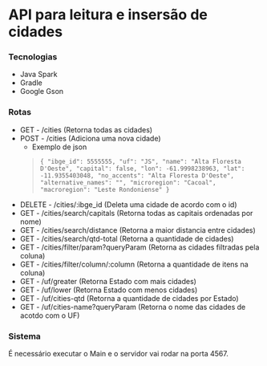 # API para leitura e insersão de cidades

### Tecnologias

 - Java Spark
 - Gradle
 - Google Gson

### Rotas

  - GET - /cities (Retorna todas as cidades)
  - POST - /cities (Adiciona uma nova cidade)
    - Exemplo de json
    > `{
    	"ibge_id": 5555555,
    	"uf": "JS",
    	"name": "Alta Floresta D'Oeste",
    	"capital": false,
    	"lon": -61.9998238963,
    	"lat": -11.9355403048,
    	"no_accents": "Alta Floresta D'Oeste",
    	"alternative_names": "",
    	"microregion": "Cacoal",
    	"macroregion": "Leste Rondoniense"
    }`
  - DELETE - /cities/:ibge_id (Deleta uma cidade de acordo com o id)
  - GET - /cities/search/capitals (Retorna todas as capitais
ordenadas por nome)
  - GET - /cities/search/distance (Retorna a maior distancia entre cidades)
  - GET - /cities/search/qtd-total (Retorna a quantidade de cidades)
  - GET - /cities/filter/param?queryParam (Retorna as cidades filtradas pela coluna)
  - GET - /cities/filter/column/:column (Retorna a quantidade de itens na coluna)
  - GET - /uf/greater (Retorna Estado com mais cidades)
  - GET - /uf/lower (Retorna Estado com menos cidades)
  - GET - /uf/cities-qtd (Retorna a quantidade de cidades por Estado)
  - GET - /uf/cities-name?queryParam (Retorna o nome das cidades de acotdo com o UF)

### Sistema

É necessário executar o Main e o servidor vai rodar na porta 4567.
